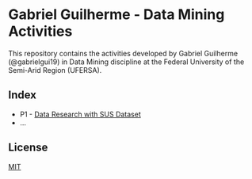 # Gabriel Guilherme - Data Mining Activities

This repository contains the activities developed by Gabriel Guilherme (@gabrielgui19) in Data Mining discipline at the Federal University of the Semi-Arid Region (UFERSA).

## Index

* P1 - [Data Research with SUS Dataset](/P1)
* ...


## License
[MIT](https://choosealicense.com/licenses/mit/)